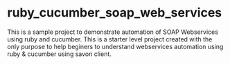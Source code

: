 # ruby_cucumber_soap_web_services
This is a sample project to demonstrate automation of SOAP Webservices using ruby and cucumber. 
This is a starter level project created with the only purpose to help beginers to understand webservices automation using ruby & cucumber using savon client.

